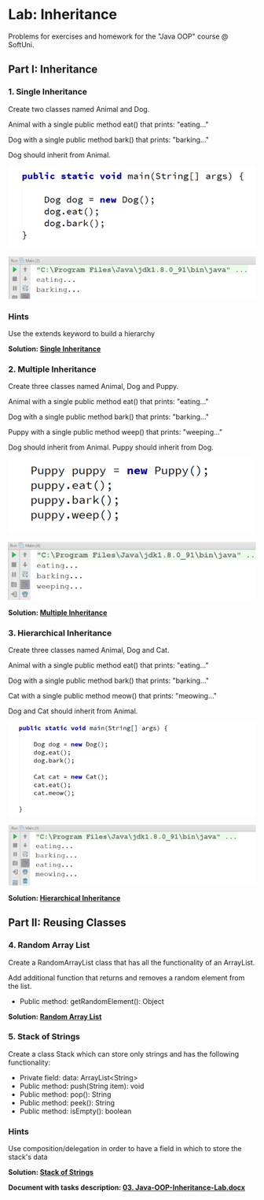 # Lab: Inheritance

Problems for exercises and homework for the "Java OOP" course @ SoftUni.

## Part I: Inheritance

### 1. Single Inheritance

Create two classes named Animal and Dog.

Animal with a single public method eat() that prints: "eating…"

Dog with a single public method bark() that prints: "barking…"

Dog should inherit from Animal.

![](./resources/media/image1.png)

![](./resources/media/image2.png)

### Hints

Use the extends keyword to build a hierarchy

<p><b>Solution: <a href="./singleinheritance/src">Single Inheritance</a></b></p>

### 2. Multiple Inheritance

Create three classes named Animal, Dog and Puppy.

Animal with a single public method eat() that prints: "eating…"

Dog with a single public method bark() that prints: "barking…"

Puppy with a single public method weep() that prints: "weeping…"

Dog should inherit from Animal. Puppy should inherit from Dog. 

![](./resources/media/image3.png)

![](./resources/media/image4.png)

<p><b>Solution: <a href="./multipleinheritance/src">Multiple Inheritance</a></b></p>

### 3. Hierarchical Inheritance

Create three classes named Animal, Dog and Cat.

Animal with a single public method eat() that prints: "eating…"

Dog with a single public method bark() that prints: "barking…"

Cat with a single public method meow() that prints: "meowing…"

Dog and Cat should inherit from Animal.

![](./resources/media/image5.png)

![](./resources/media/image6.png)

<p><b>Solution: <a href="./hierarchicalinheritance/src">Hierarchical Inheritance</a></b></p>

## Part II: Reusing Classes

### 4. Random Array List

Create a RandomArrayList class that has all the functionality of an ArrayList.

Add additional function that returns and removes a random element from the list.

- Public method: getRandomElement(): Object

<p><b>Solution: <a href="./randomarraylist/src">Random Array List</a></b></p>
  
### 5. Stack of Strings

Create a class Stack which can store only strings and has the following functionality:

- Private field: data: ArrayList\<String>
- Public method: push(String item): void
- Public method: pop(): String
- Public method: peek(): String
- Public method: isEmpty(): boolean

### Hints

Use composition/delegation in order to have a field in which to store the stack's data

<p><b>Solution: <a href="./stackofstrings/src">Stack of Strings</a></b></p>

<p><b>Document with tasks description: <a href="./resources/03. Java-OOP-Inheritance-Lab.docx">03. Java-OOP-Inheritance-Lab.docx</a></b></p>
